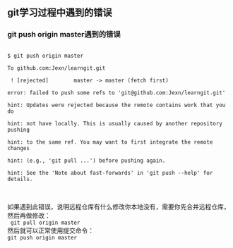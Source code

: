 ## git学习过程中遇到的错误
### git push origin master遇到的错误
<code>
$ git push origin master<br>
To github.com:Jexn/learngit.git<br>
 ! [rejected]        master -> master (fetch first)<br>
error: failed to push some refs to 'git@github.com:Jexn/learngit.git'<br>
hint: Updates were rejected because the remote contains work that you do<br>
hint: not have locally. This is usually caused by another repository pushing<br>
hint: to the same ref. You may want to first integrate the remote changes<br>
hint: (e.g., 'git pull ...') before pushing again.<br>
hint: See the 'Note about fast-forwards' in 'git push --help' for details.<br>
</code><br>

如果遇到此错误，说明远程仓库有什么修改你本地没有，需要你先合并远程仓库，然后再做修改：<br>
<code>
git pull origin master
</code><br>
然后就可以正常使用提交命令：<br>
<code>git push origin master</code>